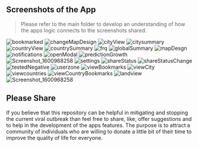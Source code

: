## Screenshots of the App

> Please refer to the main folder to develop an understanding of how the apps logic connects to the screenshots shared.

![bookmarked](/screenshots/images/bookmarked.png) ![changeMapDesign](/screenshots/images/changeMapDesign.png) ![cityView](/screenshots/images/cityView.png) ![citysummary](/screenshots/images/citysummary.png) ![countryView](/screenshots/images/countryView.png) ![countrySummary](/screenshots/images/countrySummary.png) ![frq](/screenshots/images/frq.png) ![globalSummary](/screenshots/images/globalSummary.png)  ![mapDesgn](/screenshots/images/mapDesgn.png) ![notifications](/screenshots/images/notifications.png) ![openModal](/screenshots/images/openModal.png) ![predictionGrowth](/screenshots/images/predictionGrowth.png) ![Screenshot_1600968258](/screenshots/images/Screenshot_1600968809.png) ![settings](/screenshots/images/settings.png) ![shareStatus](/screenshots/images/shareStatus.png) ![shareStatusChange](/screenshots/images/shareStatusChange.png) ![testedNegative](/screenshots/images/testedNegative.png) ![userzone](/screenshots/images/userzone.png) ![viewBookmarks](/screenshots/images/viewBookmarks.png) ![viewCity](/screenshots/images/viewCity.png) ![viewcountries](/screenshots/images/viewcountries.png) ![viewCountryBookmarks](/screenshots/images/viewCountryBookmarks.png) ![landview](/screenshots/images/landview.png) ![Screenshot_1600968258](/screenshots/images/Screenshot_1600968258.png)

## Please Share

If you believe that this repository can be helpful in mitigating and stopping the current viral outbreak than feel free to share, like, offer suggestions and to help in the development of the apps features. The purpose is to attract a community of individuals who are willing to donate a little bit of their time to improve the quality of life for everyone. 